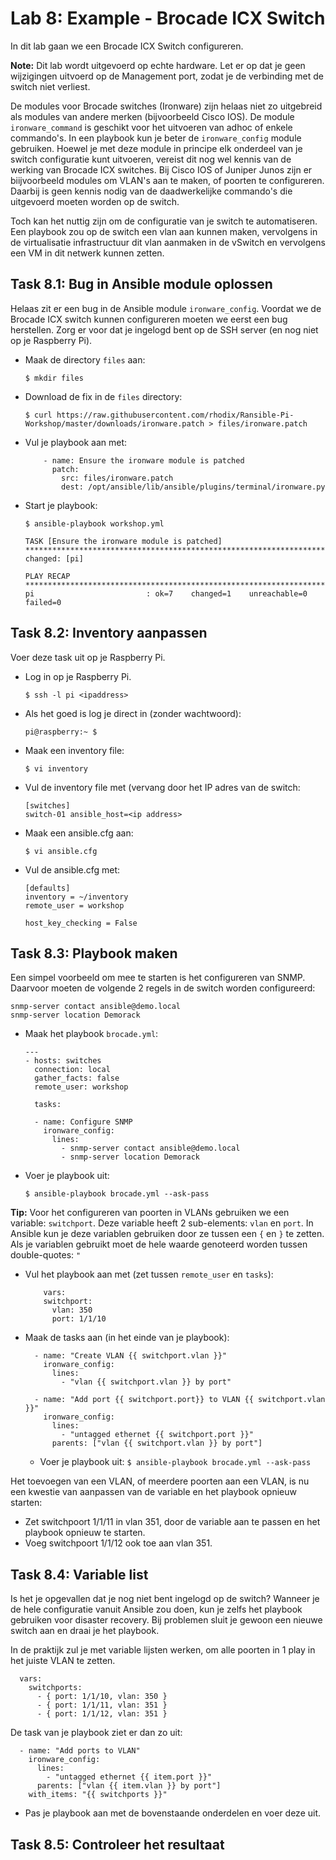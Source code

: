 # Lab 8: Example - Brocade ICX Switch
In dit lab gaan we een Brocade ICX Switch configureren.

**Note:** Dit lab wordt uitgevoerd op echte hardware. Let er op dat je geen wijzigingen uitvoerd op de Management port, zodat je de verbinding met de switch niet verliest. 

De modules voor Brocade switches (Ironware) zijn helaas niet zo uitgebreid als modules van andere merken (bijvoorbeeld Cisco IOS). De module ``ironware_command`` is geschikt voor het uitvoeren van adhoc of enkele commando's. In een playbook kun je beter de ``ironware_config`` module gebruiken. Hoewel je met deze module in principe elk onderdeel van je switch configuratie kunt uitvoeren, vereist dit nog wel kennis van de werking van Brocade ICX switches. Bij Cisco IOS of Juniper Junos zijn er biijvoorbeeld modules om VLAN's aan te maken, of poorten te configureren. Daarbij is geen kennis nodig van de daadwerkelijke commando's die uitgevoerd moeten worden op de switch.

Toch kan het nuttig zijn om de configuratie van je switch te automatiseren. Een playbook zou op de switch een vlan aan kunnen maken, vervolgens in de virtualisatie infrastructuur dit vlan aanmaken in de vSwitch en vervolgens een VM in dit netwerk kunnen zetten.

## Task 8.1: Bug in Ansible module oplossen
Helaas zit er een bug in de Ansible module ``ironware_config``. Voordat we de Brocade ICX switch kunnen configureren moeten we eerst een bug herstellen. Zorg er voor dat je ingelogd bent op de SSH server (en nog niet op je Raspberry Pi).

* Maak de directory ``files`` aan:
  
  ``$ mkdir files``
  
* Download de fix in de ``files`` directory:

  ``$ curl https://raw.githubusercontent.com/rhodix/Ransible-Pi-Workshop/master/downloads/ironware.patch > files/ironware.patch``
  
* Vul je playbook aan met:

  ```
      - name: Ensure the ironware module is patched
        patch:
          src: files/ironware.patch
          dest: /opt/ansible/lib/ansible/plugins/terminal/ironware.py
  ```

* Start je playbook:
  
  ``$ ansible-playbook workshop.yml``

  ```
  TASK [Ensure the ironware module is patched] ***************************************************************************************************************************************************
  changed: [pi]

  PLAY RECAP *************************************************************************************************************************************************************************************
  pi                         : ok=7    changed=1    unreachable=0    failed=0
  ```

## Task 8.2: Inventory aanpassen
Voer deze task uit op je Raspberry Pi.

* Log in op je Raspberry Pi.

  ``$ ssh -l pi <ipaddress>`` 

* Als het goed is log je direct in (zonder wachtwoord):

  ``` 
  pi@raspberry:~ $ 
  ```

* Maak een inventory file:

  ``$ vi inventory``

* Vul de inventory file met (vervang <ipaddress> door het IP adres van de switch:

  ```
  [switches]
  switch-01 ansible_host=<ip address>
  ```

* Maak een ansible.cfg aan:

  ``$ vi ansible.cfg``

* Vul de ansible.cfg met:

  ```
  [defaults]
  inventory = ~/inventory
  remote_user = workshop
  
  host_key_checking = False
  ```

## Task 8.3: Playbook maken
Een simpel voorbeeld om mee te starten is het configureren van SNMP. Daarvoor moeten de volgende 2 regels in de switch worden configureerd:

```
snmp-server contact ansible@demo.local
snmp-server location Demorack
```

* Maak het playbook ``brocade.yml``:

  ```
  ---
  - hosts: switches
    connection: local
    gather_facts: false
    remote_user: workshop

    tasks:

    - name: Configure SNMP
      ironware_config:
        lines:
          - snmp-server contact ansible@demo.local
          - snmp-server location Demorack
  ```

* Voer je playbook uit:

  ``$ ansible-playbook brocade.yml --ask-pass``
  
**Tip:** Voor het configureren van poorten in VLANs gebruiken we een variable: ``switchport``. Deze variable heeft 2 sub-elements: ``vlan`` en ``port``. In Ansible kun je deze variablen gebruiken door ze tussen een ``{`` en ``}`` te zetten. Als je variablen gebruikt moet de hele waarde genoteerd worden tussen double-quotes: ``"``
  
* Vul het playbook aan met (zet tussen ``remote_user`` en ``tasks``):

  ```
      vars:
      switchport:
        vlan: 350
        port: 1/1/10
  ```

* Maak de tasks aan (in het einde van je playbook):

  ```
    - name: "Create VLAN {{ switchport.vlan }}"
      ironware_config:
        lines:
          - "vlan {{ switchport.vlan }} by port"

    - name: "Add port {{ switchport.port}} to VLAN {{ switchport.vlan }}"
      ironware_config:
        lines:
          - "untagged ethernet {{ switchport.port }}"
        parents: ["vlan {{ switchport.vlan }} by port"]

  ```

  * Voer je playbook uit:
    ``$ ansible-playbook brocade.yml --ask-pass``

Het toevoegen van een VLAN, of meerdere poorten aan een VLAN, is nu een kwestie van aanpassen van de variable en het playbook opnieuw starten:

  * Zet switchpoort 1/1/11 in vlan 351, door de variable aan te passen en het playbook opnieuw te starten.
  * Voeg switchpoort 1/1/12 ook toe aan vlan 351.
  
## Task 8.4: Variable list
Is het je opgevallen dat je nog niet bent ingelogd op de switch? Wanneer je de hele configuratie vanuit Ansible zou doen, kun je zelfs het playbook gebruiken voor disaster recovery. Bij problemen sluit je gewoon een nieuwe switch aan en draai je het playbook. 

In de praktijk zul je met variable lijsten werken, om alle poorten in 1 play in het juiste VLAN te zetten. 

```
  vars:
    switchports:
      - { port: 1/1/10, vlan: 350 }
      - { port: 1/1/11, vlan: 351 }
      - { port: 1/1/12, vlan: 351 }
```

De task van je playbook ziet er dan zo uit:

```
  - name: "Add ports to VLAN" 
    ironware_config:
      lines:
        - "untagged ethernet {{ item.port }}"
      parents: ["vlan {{ item.vlan }} by port"]
    with_items: "{{ switchports }}"
```

* Pas je playbook aan met de bovenstaande onderdelen en voer deze uit.

## Task 8.5: Controleer het resultaat


  
  
